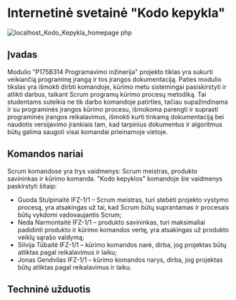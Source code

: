 # Internetinė svetainė "Kodo kepykla"

![localhost_Kodo_Kepykla_homepage php](https://github.com/silvijatub/Kodo_Kepykla/assets/91486697/ff42e603-fe05-4eb0-9c2b-9534f82ee6aa)

## Įvadas

Modulio "P175B314 Programavimo inžinerija" projekto tiklas yra sukurti veikiančią programinę įrangą ir tos įrangos dokumentaciją. Paties modulio tikslas yra išmokti dirbti komandoje, kūrimo metu sistemingai pasiskirstyti ir atlikti darbus, taikant Scrum programų kūrimo procesų metodiką. Tai studentams suteikia ne tik darbo komandoje patirties, tačiau supažindinama ir su programinės įrangos kūrimo procesu, išmokoma parengti ir suprasti programinės įrangos reikalavimus, išmokti kurti tinkamą dokumentaciją bei naudotis versijavimo įrankiais tam, kad tarpinius dokumentus ir algoritmus būtų galima saugoti visai komandai prieinamoje vietoje.

## Komandos nariai

Scrum komandose yra trys vaidmenys: Scrum meistras, produkto savininkas ir kūrimo komanda. "Kodo kepyklos" komandoje šie vaidmenys paskirstyti šitaip:
* Guoda Stulpinaitė IFZ-1/1 – Scrum meistras, turi stebėti projekto vystymo procesą, yra atsakingas už tai, kad Scrum būtų suprantamas ir procesais būtų vykdomi vadovaujantis Scrum;
* Neda Narmontaitė IFZ-1/1 – produkto savininkas, turi maksimaliai padidinti produkto ir kūrimo komandos vertę, yra atsakingas už produkto veiklų sąrašo valdymą;
* Silvija Tūbaitė IFZ-1/1 – kūrimo komandos narė, dirba, jog projektas būtų atliktas pagal reikalavimus ir laiku;
* Jonas Gendvilas IFZ-1/1 – kūrimo komandos narys, dirba, jog projektas būtų atliktas pagal reikalavimus ir laiku.

## Techninė užduotis

